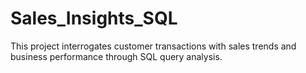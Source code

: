 # Sales_Insights_SQL
This project interrogates customer transactions with sales trends and business performance through SQL query analysis. 
